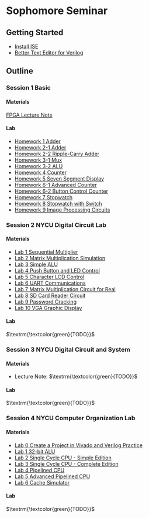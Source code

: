 # Sophomore Seminar

## Getting Started
- [Install ISE](https://hackmd.io/@Xaio/HkUUgeISh)
- [Better Text Editor for Verilog ](https://hackmd.io/@Xaio/ryKQ7gIrh)

## Outline

### Session 1 Basic

#### Materials
[FPGA Lecture Note](https://github.com/frankxaio/Seminar/tree/2a0795469a5805c76c9838a2ad727137fe14c912/Sophomore%20Seminar/Session%201/Resource/FPGA_Design)
#### Lab
- [Homework 1 Adder](https://github.com/frankxaio/Seminar/tree/55bb0183392ab18161ae03a2afc8329e2b0ff90b/Sophomore%20Seminar/Session%201/Homework%201)
- [Homework 2-1 Adder](https://github.com/frankxaio/Seminar/tree/9a021d93b0ea4b8a36e7381e541990cf96382d3e/Sophomore%20Seminar/Session%201/Homework%202-1)
- [Homework 2-2 Ripple-Carry Adder](https://github.com/frankxaio/Seminar/tree/0b9a800da36210a1176e4f6e4ddd0ded224c67d1/Sophomore%20Seminar/Session%201/Homework%202-2) 
- [Homework 3-1 Mux](https://github.com/frankxaio/Seminar/tree/0b9a800da36210a1176e4f6e4ddd0ded224c67d1/Sophomore%20Seminar/Session%201/Homework%203-1)
- [Homework 3-2 ALU](https://github.com/frankxaio/Seminar/tree/0b9a800da36210a1176e4f6e4ddd0ded224c67d1/Sophomore%20Seminar/Session%201/Homework%203-2) 
- [Homework 4 Counter](https://github.com/frankxaio/Seminar/tree/0b9a800da36210a1176e4f6e4ddd0ded224c67d1/Sophomore%20Seminar/Session%201/Homework%204)
- [Homework 5 Seven Segment Display](https://github.com/frankxaio/Seminar/tree/0b9a800da36210a1176e4f6e4ddd0ded224c67d1/Sophomore%20Seminar/Session%201/Homework%205) 
- [Homework 6-1 Advanced Counter](https://github.com/frankxaio/Seminar/tree/0b9a800da36210a1176e4f6e4ddd0ded224c67d1/Sophomore%20Seminar/Session%201/Homework%206-1)
- [Homework 6-2 Button Control Counter](https://github.com/frankxaio/Seminar/tree/0b9a800da36210a1176e4f6e4ddd0ded224c67d1/Sophomore%20Seminar/Session%201/Homework%206-2) 
- [Homework 7 Stopwatch](https://github.com/frankxaio/Seminar/tree/0b9a800da36210a1176e4f6e4ddd0ded224c67d1/Sophomore%20Seminar/Session%201/Homework%207) 
- [Homework 8 Stopwatch with Switch](https://github.com/frankxaio/Seminar/tree/0b9a800da36210a1176e4f6e4ddd0ded224c67d1/Sophomore%20Seminar/Session%201/Homework%208) 
- [Homework 9 Image Processing Circuits ](https://github.com/frankxaio/Seminar/tree/0b9a800da36210a1176e4f6e4ddd0ded224c67d1/Sophomore%20Seminar/Session%201/Homework%209)  


### Session 2 NYCU Digital Circuit Lab 

#### Materials
- [Lab 1 Sequential Multiplier](https://github.com/frankxaio/Seminar/blob/2b49a4bc64c8b2fff2dbe44b4523045d58c669c8/Sophomore%20Seminar/Session%202/Lab%201/DCL_Lab_01.pdf)
- [Lab 2 Matrix Multiplication Simulation](https://github.com/frankxaio/Seminar/blob/2b49a4bc64c8b2fff2dbe44b4523045d58c669c8/Sophomore%20Seminar/Session%202/Lab%202/DCL_Lab_02.pdf)
- [Lab 3 Simple ALU](https://github.com/frankxaio/Seminar/blob/2b49a4bc64c8b2fff2dbe44b4523045d58c669c8/Sophomore%20Seminar/Session%202/Lab%203/DCL_Lab_03.pdf)
- [Lab 4 Push Button and LED Control](https://github.com/frankxaio/Seminar/blob/2b49a4bc64c8b2fff2dbe44b4523045d58c669c8/Sophomore%20Seminar/Session%202/Lab%204/DCL_Lab_04.pdf)
- [Lab 5 Character LCD Control](https://github.com/frankxaio/Seminar/blob/2b49a4bc64c8b2fff2dbe44b4523045d58c669c8/Sophomore%20Seminar/Session%202/Lab%205/DCL_Lab_05.pdf)
- [Lab 6 UART Communications](https://github.com/frankxaio/Seminar/blob/2b49a4bc64c8b2fff2dbe44b4523045d58c669c8/Sophomore%20Seminar/Session%202/Lab%206/DCL_Lab_06.pdf)
- [Lab 7 Matrix Multiplication Circuit for Real](https://github.com/frankxaio/Seminar/blob/2b49a4bc64c8b2fff2dbe44b4523045d58c669c8/Sophomore%20Seminar/Session%202/Lab%207/DCL_Lab_07.pdf)
- [Lab 8 SD Card Reader Circuit](https://github.com/frankxaio/Seminar/blob/2b49a4bc64c8b2fff2dbe44b4523045d58c669c8/Sophomore%20Seminar/Session%202/Lab%208/DCL_Lab_08.pdf)
- [Lab 9 Password Cracking](https://github.com/frankxaio/Seminar/blob/2b49a4bc64c8b2fff2dbe44b4523045d58c669c8/Sophomore%20Seminar/Session%202/Lab%209/DCL_Lab_09.pdf)
- [Lab 10 VGA Graphic Display](https://github.com/frankxaio/Seminar/blob/2b49a4bc64c8b2fff2dbe44b4523045d58c669c8/Sophomore%20Seminar/Session%202/Lab%2010/DCL_Lab_10.pdf)

#### Lab
$\textrm{\textcolor{green}{TODO}}$

### Session 3 NYCU Digital Circuit and System

#### Materials
- Lecture Note: $\textrm{\textcolor{green}{TODO}}$

#### Lab
$\textrm{\textcolor{green}{TODO}}$

### Session 4 NYCU Computer Organization Lab

#### Materials
- [Lab 0 Create a Project in Vivado and Verilog Practice](https://github.com/frankxaio/Seminar/blob/3286c2190f66a00de30766398212e82cf1aab646/Sophomore%20Seminar/Session%204/Lab%200/spec.pdf)
- [Lab 1 32-bit ALU](https://github.com/frankxaio/Seminar/blob/3286c2190f66a00de30766398212e82cf1aab646/Sophomore%20Seminar/Session%204/Lab%201/spec.pdf)
- [Lab 2 Single Cycle CPU - Simple Edition](https://github.com/frankxaio/Seminar/blob/3286c2190f66a00de30766398212e82cf1aab646/Sophomore%20Seminar/Session%204/Lab%202/spec.pdf)
- [Lab 3 Single Cycle CPU - Complete Edition](https://github.com/frankxaio/Seminar/blob/3286c2190f66a00de30766398212e82cf1aab646/Sophomore%20Seminar/Session%204/Lab%203/spec.pdf)
- [Lab 4 Pipelined CPU](https://github.com/frankxaio/Seminar/blob/3286c2190f66a00de30766398212e82cf1aab646/Sophomore%20Seminar/Session%204/Lab%204/spec.pdf)
- [Lab 5 Advanced Pipelined CPU](https://github.com/frankxaio/Seminar/blob/3286c2190f66a00de30766398212e82cf1aab646/Sophomore%20Seminar/Session%204/Lab%205/spec.pdf)
- [Lab 6 Cache Simulator](https://github.com/frankxaio/Seminar/blob/3286c2190f66a00de30766398212e82cf1aab646/Sophomore%20Seminar/Session%204/Lab%206/spec.pdf)

#### Lab
$\textrm{\textcolor{green}{TODO}}$



